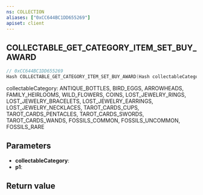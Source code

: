 ```yaml
---
ns: COLLECTION
aliases: ["0xCC644BC1DD655269"]
apiset: client
---
```

## COLLECTABLE_GET_CATEGORY_ITEM_SET_BUY_AWARD

```c
// 0xCC644BC1DD655269
Hash COLLECTABLE_GET_CATEGORY_ITEM_SET_BUY_AWARD(Hash collectableCategory,Hash p1);
```

collectableCategory: ANTIQUE_BOTTLES, BIRD_EGGS, ARROWHEADS, FAMILY_HEIRLOOMS, WILD_FLOWERS, COINS, LOST_JEWELRY_RINGS, LOST_JEWELRY_BRACELETS, LOST_JEWELRY_EARRINGS, LOST_JEWELRY_NECKLACES, TAROT_CARDS_CUPS, TAROT_CARDS_PENTACLES, TAROT_CARDS_SWORDS, TAROT_CARDS_WANDS, FOSSILS_COMMON, FOSSILS_UNCOMMON, FOSSILS_RARE

## Parameters
* **collectableCategory**:
* **p1**:

## Return value

